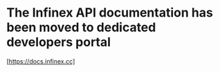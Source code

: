 # The Infinex API documentation has been moved to dedicated developers portal
[https://docs.infinex.cc]
